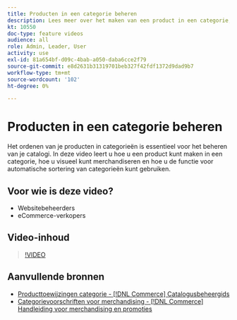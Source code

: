 ```yaml
---
title: Producten in een categorie beheren
description: Lees meer over het maken van een product in een categorie, visuele merchandizing en het gebruik van de automatische sorteerfunctie voor categorieën.
kt: 10550
doc-type: feature videos
audience: all
role: Admin, Leader, User
activity: use
exl-id: 81a654bf-d09c-4bab-a050-daba6cce2f79
source-git-commit: e8d2631b31319701beb327f42fdf1372d9dad9b7
workflow-type: tm+mt
source-wordcount: '102'
ht-degree: 0%

---
```


# Producten in een categorie beheren

Het ordenen van je producten in categorieën is essentieel voor het beheren van je catalogi. In deze video leert u hoe u een product kunt maken in een categorie, hoe u visueel kunt merchandiseren en hoe u de functie voor automatische sortering van categorieën kunt gebruiken.

## Voor wie is deze video?

- Websitebeheerders
- eCommerce-verkopers

## Video-inhoud

>[!VIDEO](https://video.tv.adobe.com/v/343747?quality=12&learn=on)

## Aanvullende bronnen

- [Producttoewijzingen categorie - [!DNL Commerce] Catalogusbeheergids](https://experienceleague.adobe.com/docs/commerce-admin/catalog/categories/products-in-category/categories-product-assignments.html)
- [Categorievoorschriften voor merchandising - [!DNL Commerce] Handleiding voor merchandising en promoties](https://experienceleague.adobe.com/docs/commerce-admin/marketing/merchandising/visual-merch/category-product-rules.html)
